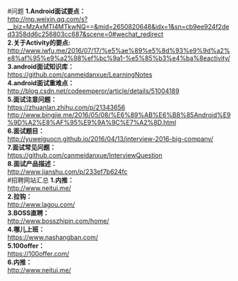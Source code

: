 #问题
**1.Android面试要点：**</br>http://mp.weixin.qq.com/s?__biz=MzAxMTI4MTkwNQ==&mid=2650820648&idx=1&sn=cb9ee924f2ded3358dd6c256803cc687&scene=0#wechat_redirect</br>
**2.关于Activity的要点:**</br>http://www.iwfu.me/2016/07/17/%e5%ae%89%e5%8d%93%e9%9d%a2%e8%af%95%e9%a2%98%ef%bc%9a1-%e5%85%b3%e4%ba%8eactivity/</br>
**3.android面试知识库：**</br>https://github.com/canmeidanxue/LearningNotes</br>
**4.android面试重难点：**</br>http://blog.csdn.net/codeemperor/article/details/51004189</br>
**5.面试注意问题：**</br>https://zhuanlan.zhihu.com/p/21343656</br>
http://www.bingjie.me/2016/05/08/%E6%89%AB%E6%B8%85Android%E9%9D%A2%E8%AF%95%E9%9A%9C%E7%A2%8D.html</br>
**6.面试题目：**</br>http://yuweiguocn.github.io/2016/04/13/interview-2016-big-company/</br>
**7.面试常见问题：**</br>https://github.com/canmeidanxue/InterviewQuestion</br>
**8.面试产品描述：**</br>http://www.jianshu.com/p/233ef7b624fc</br>
#招聘网站汇总
**1.内推：**</br>http://www.neitui.me/</br>
**2.拉钩：**</br>http://www.lagou.com/</br>
**3.BOSS直聘：**</br>http://www.bosszhipin.com/home/</br>
**4.哪儿上班：**</br>https://www.nashangban.com/</br>
**5.100offer：**</br>https://100offer.com/</br>
**6.内推：**</br>http://www.neitui.me/</br>

